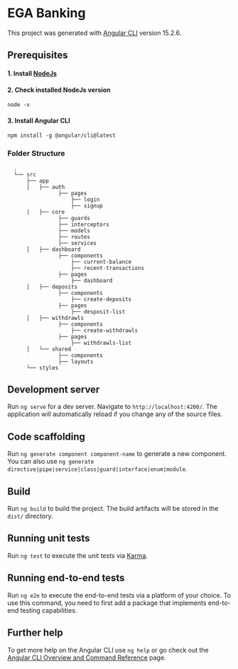 # EGA Banking

This project was generated with [Angular CLI](https://github.com/angular/angular-cli) version 15.2.6.

## Prerequisites

#### 1. Install [NodeJs](https://nodejs.org/en/download)
#### 2. Check installed NodeJs version
    node -v
#### 3. Install Angular CLI
    npm install -g @angular/cli@latest

### Folder Structure

```
  .
  └── src
      ├── app
      │   ├── auth
                ├── pages
                    ├── login
                    ├── signup
      |   ├── core
                ├── guards
                ├── interceptors
                ├── models
                ├── routes
                ├── services
      │   ├── dashboard
                ├── components
                    ├── current-balance
                    ├── recent-transactions
                ├── pages
                    ├── dashboard
      │   ├── deposits
                ├── components
                    ├── create-deposits
                ├── pages
                    ├── desposit-list
      │   ├── withdrawls
                ├── components
                    ├── create-withdrawls
                ├── pages
                    ├── withdrawls-list
      │   └── shared
                ├── components
                ├── layouts
      └── styles
```

## Development server

Run `ng serve` for a dev server. Navigate to `http://localhost:4200/`. The application will automatically reload if you change any of the source files.

## Code scaffolding

Run `ng generate component component-name` to generate a new component. You can also use `ng generate directive|pipe|service|class|guard|interface|enum|module`.

## Build

Run `ng build` to build the project. The build artifacts will be stored in the `dist/` directory.

## Running unit tests

Run `ng test` to execute the unit tests via [Karma](https://karma-runner.github.io).

## Running end-to-end tests

Run `ng e2e` to execute the end-to-end tests via a platform of your choice. To use this command, you need to first add a package that implements end-to-end testing capabilities.

## Further help

To get more help on the Angular CLI use `ng help` or go check out the [Angular CLI Overview and Command Reference](https://angular.io/cli) page.